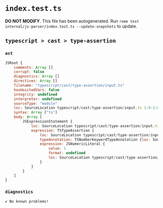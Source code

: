 # `index.test.ts`

**DO NOT MODIFY**. This file has been autogenerated. Run `rome test internal/js-parser/index.test.ts --update-snapshots` to update.

## `typescript > cast > type-assertion`

### `ast`

```javascript
JSRoot {
	comments: Array []
	corrupt: false
	diagnostics: Array []
	directives: Array []
	filename: "typescript/cast/type-assertion/input.ts"
	hasHoistedVars: false
	integrity: undefined
	interpreter: undefined
	sourceType: "module"
	loc: SourceLocation typescript/cast/type-assertion/input.ts 1:0-2:0
	syntax: Array ["ts"]
	body: Array [
		JSExpressionStatement {
			loc: SourceLocation typescript/cast/type-assertion/input.ts 1:0-1:11
			expression: TSTypeAssertion {
				loc: SourceLocation typescript/cast/type-assertion/input.ts 1:0-1:10
				typeAnnotation: TSNumberKeywordTypeAnnotation {loc: SourceLocation typescript/cast/type-assertion/input.ts 1:1-1:7}
				expression: JSNumericLiteral {
					value: 1
					format: undefined
					loc: SourceLocation typescript/cast/type-assertion/input.ts 1:9-1:10
				}
			}
		}
	]
}
```

### `diagnostics`

```
✔ No known problems!

```
